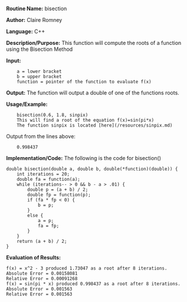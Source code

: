**Routine Name:**       bisection

**Author:** Claire Romney

**Language:** C++

**Description/Purpose:** This function will compute the roots of a function using the Bisection Method

**Input:** 
        
        a = lower bracket
        b = upper bracket
        function = pointer of the function to evaluate f(x)

**Output:** The function will output a double of one of the functions roots.

**Usage/Example:**

        bisection(0.6, 1.8, sinpix)
        This will find a root of the equation f(x)=sin(pi*x)
        The function sinpix is located [here](/resources/sinpix.md)
       
Output from the lines above:

        0.998437
  
**Implementation/Code:** The following is the code for bisection()

    double bisection(double a, double b, double(*function)(double)) {
	    int iterations = 20;
	    double fa = function(a);
	    while (iterations-- > 0 && b - a > .01) {
		    double p = (a + b) / 2;
		    double fp = function(p);
		    if (fa * fp < 0) {
			    b = p;
		    }
		    else {
			    a = p;
			    fa = fp;
		    }
	    }
	    return (a + b) / 2;
    }
    
**Evaluation of Results:**

    f(x) = x^2 - 3 produced 1.73047 as a root after 8 iterations.
    Absolute Error = 0.00158081
    Relative Error = 0.00091268
    f(x) = sin(pi * x) produced 0.998437 as a root after 8 iterations.
    Absolute Error = 0.001563
    Relative Error = 0.001563
